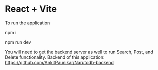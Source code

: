 # React + Vite

  To run the application

  npm i

  npm run dev

 You will need to get the backend server as well to run Search, Post, and Delete functionality.
 Backend of this application: https://github.com/AnkitPaunikar/Narutodb-backend  
